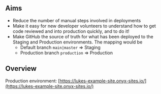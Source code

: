 Aims
---

* Reduce the number of manual steps involved in deployments
* Make it easy for new developer volunteers to understand how to get code reviewed and into production quickly, and to do it!
* Make GitHub the source of truth for what has been deployed to the Staging and Production environments. The mapping would be
  * Default branch `main|master` => Staging
  * Production branch `production` => Production


Overview
---

Production environment:
[https://lukes-example-site.onyx-sites.io/](https://lukes-example-site.onyx-sites.io/)